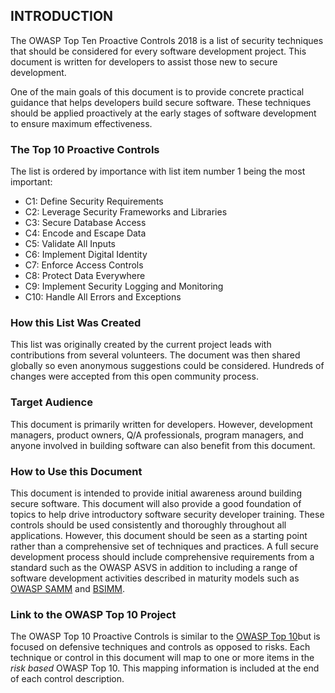 ## INTRODUCTION
The OWASP Top Ten Proactive Controls 2018 is a list of security techniques that should be considered for every software development project. This document is written for developers to assist those new to secure development.

One of the main goals of this document is to provide concrete practical guidance that helps developers build secure software. These techniques should be applied proactively at the early stages of software development to ensure maximum effectiveness.

### The Top 10 Proactive Controls
The list is ordered by importance with list item number 1 being the most important:
* C1: Define Security Requirements
* C2: Leverage Security Frameworks and Libraries
* C3: Secure Database Access
* C4: Encode and Escape Data
* C5: Validate All Inputs
* C6: Implement Digital Identity
* C7: Enforce Access Controls
* C8: Protect Data Everywhere
* C9: Implement Security Logging and Monitoring
* C10: Handle All Errors and Exceptions

### How this List Was Created

This list was originally created by the current project leads with contributions from several volunteers. The document was then shared globally so even anonymous suggestions could be considered. Hundreds of changes were accepted from this open community process.

### Target Audience
This document is primarily written for developers. However, development managers, product owners, Q/A professionals, program managers, and anyone involved in building software can also benefit from this document. 

### How to Use this Document
This document is intended to provide initial awareness around building secure software. This document will also provide a good foundation of topics to help drive introductory software security developer training. These controls should be used consistently and thoroughly throughout all applications. However, this document should be seen as a starting point rather than a comprehensive set of techniques and practices. A full secure development process should include comprehensive requirements from a standard such as the OWASP ASVS in addition to including a range of software development activities described in maturity models such as [OWASP SAMM](https://www.owasp.org/index.php/OWASP_SAMM_Project) and [BSIMM](https://www.bsimm.com/).

### Link to the OWASP Top 10 Project
The OWASP Top 10 Proactive Controls is similar to the [OWASP Top 10](https://www.owasp.org/index.php/Category:OWASP_Top_Ten_Project)but is focused on defensive techniques and controls as opposed to risks. Each technique or control in this document will map to one or more items in the *risk based* OWASP Top 10. This mapping information is included at the end of each control description.
